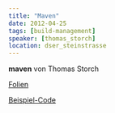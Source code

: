 ```yaml
---
title: "Maven"
date: 2012-04-25
tags: [build-management]
speaker: [thomas_storch]
location: dser_steinstrasse
---
```


**maven** von Thomas Storch

[Folien](/downloads/juggr_maven.pdf)

[Beispiel-Code](/downloads/code_maven.zip)
